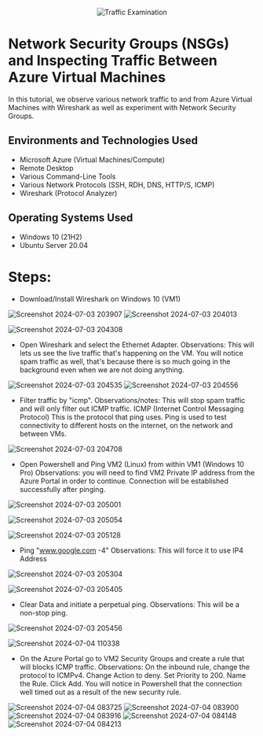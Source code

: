 <p align="center">
<img src="https://i.imgur.com/Ua7udoS.png" alt="Traffic Examination"/>
</p>

<h1>Network Security Groups (NSGs) and Inspecting Traffic Between Azure Virtual Machines</h1>
In this tutorial, we observe various network traffic to and from Azure Virtual Machines with Wireshark as well as experiment with Network Security Groups. <br />

<h2>Environments and Technologies Used</h2>

- Microsoft Azure (Virtual Machines/Compute)
- Remote Desktop
- Various Command-Line Tools
- Various Network Protocols (SSH, RDH, DNS, HTTP/S, ICMP)
- Wireshark (Protocol Analyzer)

<h2>Operating Systems Used </h2>

- Windows 10 (21H2)
- Ubuntu Server 20.04

# Steps:

- Download/Install Wireshark on Windows 10 (VM1)

![Screenshot 2024-07-03 203907](https://github.com/erik-salgado/Azure-Networking/assets/173113320/4b2a8ec0-e9a3-458e-89a0-b677c3ef195e)
![Screenshot 2024-07-03 204013](https://github.com/erik-salgado/Azure-Networking/assets/173113320/d06b4d7a-9ab9-409b-b874-b5d65cd38738)

![Screenshot 2024-07-03 204308](https://github.com/erik-salgado/Azure-Networking/assets/173113320/47c91c90-2f8b-4154-b492-20d336c712bf)

- Open Wireshark and select the Ethernet Adapter. Observations: This will lets us see the live traffic that's happening on the VM. You will notice spam traffic as well, that's because there is so much going in the background even when we are not doing anything.

![Screenshot 2024-07-03 204535](https://github.com/erik-salgado/Azure-Networking/assets/173113320/477e0675-2555-423f-b26e-ebd2c8c0cf0d)
![Screenshot 2024-07-03 204556](https://github.com/erik-salgado/Azure-Networking/assets/173113320/3238e9fc-e3b0-468e-be7f-d059ad60cb39)

- Filter traffic by "icmp". Observations/notes: This will stop spam traffic and will only filter out ICMP traffic. ICMP (Internet Control Messaging Protocol) This is the protocol that ping uses. Ping is used to test connectivity to different hosts on the internet, on the network and between VMs.

![Screenshot 2024-07-03 204708](https://github.com/erik-salgado/Azure-Networking/assets/173113320/393c929c-8670-4ae6-98af-384643684a23)

- Open Powershell and Ping VM2 (Linux) from within VM1 (Windows 10 Pro) Observations: you will need to find VM2 Private IP address from the Azure Portal in order to continue. Connection will be established successfully after pinging.

![Screenshot 2024-07-03 205001](https://github.com/erik-salgado/Azure-Networking/assets/173113320/4d8fd403-3808-4416-830b-c78fde4f1206)

![Screenshot 2024-07-03 205054](https://github.com/erik-salgado/Azure-Networking/assets/173113320/66a87a67-b483-402c-9b73-c04bc8c36e20)

![Screenshot 2024-07-03 205128](https://github.com/erik-salgado/Azure-Networking/assets/173113320/139457f2-7950-4608-98ec-1e46a9edfb4a)

- Ping "www.google.com -4" Observations: This will force it to use IP4 Address

![Screenshot 2024-07-03 205304](https://github.com/erik-salgado/Azure-Networking/assets/173113320/2bf4893e-466d-4422-b075-7e4c5330f0c6)

![Screenshot 2024-07-03 205405](https://github.com/erik-salgado/Azure-Networking/assets/173113320/e73a0d80-4723-4b61-9c1d-fb0a283fa72d)

- Clear Data and initiate a perpetual ping. Observations: This will be a non-stop ping.

![Screenshot 2024-07-03 205456](https://github.com/erik-salgado/Azure-Networking/assets/173113320/b6c18cce-e78b-4d01-a631-7e9525722fee)

![Screenshot 2024-07-04 110338](https://github.com/erik-salgado/Azure-Networking/assets/173113320/b9ed386f-c093-45b1-90af-63d842daa31c)

- On the Azure Portal go to VM2 Security Groups and create a rule that will blocks ICMP traffic. Observations: On the inbound rule, change the protocol to ICMPv4. Change Action to deny. Set Priority to 200. Name the Rule. Click Add. You will notice in Powershell that the connection well timed out as a result of the new security rule.

![Screenshot 2024-07-04 083725](https://github.com/erik-salgado/Azure-Networking/assets/173113320/e7e876af-a87f-4d27-8d20-4cb96bbe61e6)
![Screenshot 2024-07-04 083900](https://github.com/erik-salgado/Azure-Networking/assets/173113320/53d2d1ff-de04-4942-885f-e700ba01f57d)
![Screenshot 2024-07-04 083916](https://github.com/erik-salgado/Azure-Networking/assets/173113320/6cdfb06e-b2db-42d6-8f6d-c1cbf480e8ec)
![Screenshot 2024-07-04 084148](https://github.com/erik-salgado/Azure-Networking/assets/173113320/f93c4302-c6c5-4b5e-8d18-0b6a19dfd8ce)
![Screenshot 2024-07-04 084213](https://github.com/erik-salgado/Azure-Networking/assets/173113320/9086595b-ceb2-49d7-97d9-754f76e38860)


